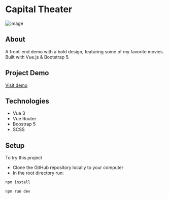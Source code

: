 # Capital Theater 
![image](https://user-images.githubusercontent.com/10931117/215366929-79fe5036-68d6-4f63-91a8-6ff5b87eb2ce.png)

## About
A front-end demo with a bold design, featuring some of my favorite movies. Built with
Vue.js & Bootstrap 5.

## Project Demo
[Visit demo](https://papaya-pavlova-2c5501.netlify.app/)

## Technologies
- Vue 3
- Vue Router
- Boostrap 5
- SCSS

## Setup
 To try this project
 
- Clone the GitHub repository locally to your computer
- In the root directory run:
```sh
npm install 
```
```sh 
npm run dev
```
